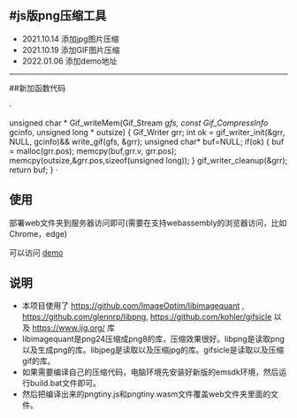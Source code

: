 #js版png压缩工具
---
  - 2021.10.14 添加jpg图片压缩
  - 2021.10.19 添加GIF图片压缩
  - 2022.01.06 添加demo地址
---
##新加函数代码

·

unsigned char *
Gif_writeMem(Gif_Stream *gfs, const Gif_CompressInfo* gcinfo, unsigned long * outsize) {
    Gif_Writer grr;
    int ok = gif_writer_init(&grr, NULL, gcinfo)&& write_gif(gfs, &grr);
    unsigned char* buf=NULL;
    if(ok) {
        buf = malloc(grr.pos);
        memcpy(buf,grr.v, grr.pos);
        memcpy(outsize,&grr.pos,sizeof(unsigned long));
    }
    gif_writer_cleanup(&grr);
    return buf;
}
·

## 使用

部署web文件夹到服务器访问即可(需要在支持webassembly的浏览器访问，比如Chrome，edge)

可以访问 [demo](https://h5.skyfish.me/pngtiny/)

## 说明

- 本项目使用了 https://github.com/ImageOptim/libimagequant , https://github.com/glennrp/libpng, https://github.com/kohler/gifsicle 以及 https://www.ijg.org/ 库
- libimagequant是png24压缩成png8的库，压缩效果很好。libpng是读取png以及生成png的库。libjpeg是读取以及压缩jpg的库。gifsicle是读取以及压缩gif的库。
- 如果需要编译自己的压缩代码，电脑环境先安装好新版的emsdk环境，然后运行build.bat文件即可。
- 然后把编译出来的pngtiny.js和pngtiny.wasm文件覆盖web文件夹里面的文件。
